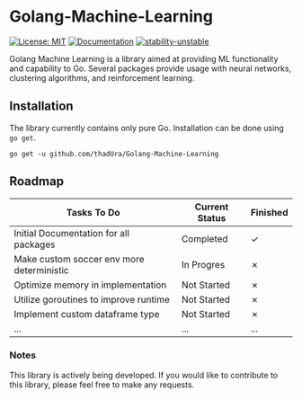 # Golang-Machine-Learning
[![License: MIT](https://img.shields.io/badge/License-MIT-orange.svg)](http://www.gnu.org/licenses/gpl-3.0)
[![Documentation](https://img.shields.io/badge/documentation-GoDoc-blue.svg)](https://pkg.go.dev/github.com/thadUra/Golang-Machine-Learning)
[![stability-unstable](https://img.shields.io/badge/stability-unstable-yellow.svg)](https://github.com/emersion/stability-badges#unstable)

Golang Machine Learning is a library aimed at providing ML functionality and capability to Go. Several packages provide usage with neural networks, clustering algorithms, and reinforcement learning.

## Installation
The library currently contains only pure Go. Installation can be done using `go get`.
```
go get -u github.com/thadUra/Golang-Machine-Learning
```

## Roadmap
| Tasks To Do                                 | Current Status | Finished | 
|---------------------------------------------|----------------|----------|
| Initial Documentation for all packages      | Completed      | &check;  |
| Make custom soccer env more deterministic   | In Progres     | &cross;  |
| Optimize memory in implementation           | Not Started    | &cross;  |
| Utilize goroutines to improve runtime       | Not Started    | &cross;  |
| Implement custom dataframe type             | Not Started    | &cross;  |
| ...                                         | ...            | ...      |

### Notes
This library is actively being developed. If you would like to contribute to this library, please feel free to make any requests.